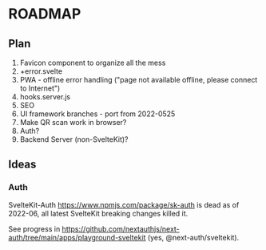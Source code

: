# ROADMAP

## Plan

1. Favicon component to organize all the mess
2. +error.svelte
3. PWA - offline error handling ("page not available offline, please connect to Internet")
4. hooks.server.js
5. SEO
6. UI framework branches - port from 2022-0525
7. Make QR scan work in browser?
8. Auth?
9. Backend Server (non-SvelteKit)?

## Ideas

### Auth

SvelteKit-Auth <https://www.npmjs.com/package/sk-auth> is dead as of 2022-06, all latest SvelteKit breaking changes killed it.

See progress in <https://github.com/nextauthjs/next-auth/tree/main/apps/playground-sveltekit> (yes, @next-auth/sveltekit).
